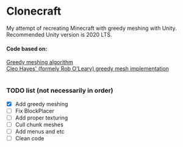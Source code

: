 # Clonecraft
My attempt of recreating Minecraft with greedy meshing with Unity.  
Recommended Unity version is 2020 LTS.

#### Code based on:
[Greedy meshing algorithm](https://0fps.net/2012/06/30/meshing-in-a-minecraft-game)  
[Cleo Hayes' (formely Rob O'Leary) greedy mesh implementation](https://github.com/roboleary/GreedyMesh)

#
### TODO list (not necessarily in order)
- [X] Add greedy meshing
- [ ] Fix BlockPlacer
- [ ] Add proper texturing
- [ ] Cull chunk meshes
- [ ] Add menus and etc
- [ ] Clean code
